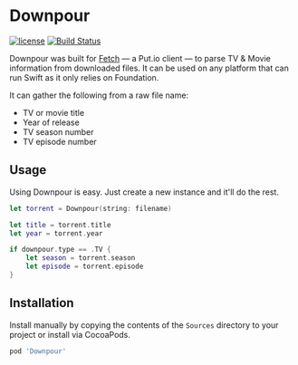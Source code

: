 # Downpour
[![license](https://img.shields.io/github/license/mashape/apistatus.svg?maxAge=2592000)](https://github.com/steve228uk/Downpour/blob/master/LICENSE) [![Build Status](https://travis-ci.org/steve228uk/Downpour.svg?branch=master)](https://travis-ci.org/steve228uk/Downpour)

Downpour was built for [Fetch](http://getfetchapp.com) — a Put.io client — to parse TV & Movie information from downloaded files. It can be used on any platform that can run Swift as it only relies on Foundation.

It can gather the following from a raw file name:

- TV or movie title
- Year of release
- TV season number
- TV episode number

## Usage

Using Downpour is easy. Just create a new instance and it'll do the rest.

```swift
let torrent = Downpour(string: filename)

let title = torrent.title
let year = torrent.year

if downpour.type == .TV {
    let season = torrent.season
    let episode = torrent.episode
}
```

## Installation

Install manually by copying the contents of the `Sources` directory to your project or install via CocoaPods.

```ruby
pod 'Downpour'
```
